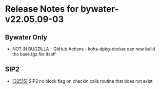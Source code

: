 
# Release Notes for bywater-v22.05.09-03

## Bywater Only

- NOT IN BUGZILLA - GitHub Actions - koha-dpkg-docker can now build the base.tgz file itself

## SIP2

- [[32515]](http://bugs.koha-community.org/bugzilla3/show_bug.cgi?id=32515) SIP2 no block flag on checkin calls routine that does not exist


